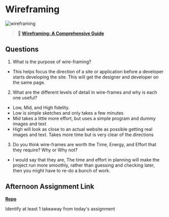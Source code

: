 # Wireframing

![wireframing](https://bcw.blob.core.windows.net/public/img/courses/2293087935019893)

> **📖 [Wireframing: A Comprehensive Guide](https://codeworksacademy.com/fs-student-guide/resources/wk1/06-Wireframing)**

## Questions

1. What is the purpose of wire-framing? 
 - This helps focus the direction of a site or application before a developer starts developing the site. This will get the designer and developer on the same page.

2. What are the different levels of detail in wire-frames and why is each one useful?
- Low, Mid, and High fidelity. 
- Low is simple sketches and only takes a few minutes
- Mid takes a little more effort, but uses a simple program and dummy images and text
- High will look as close to an actual website as possible getting real images and text. Takes more time but is very clear of the directions

3. Do you think wire-frames are worth the Time, Energy, and Effort that they require? Why or Why not?
 - I would say that they are, The time and effort in planning will make the project run more smoothly, rather than guessing and checking later, then you might have to re-do a bunch of work.  

## Afternoon Assignment Link

**[Repo](https://github.com/smithtaylord/<ASSIGNMENT_REPO>)**

Identify at least 1 takeaway from today's assignment
